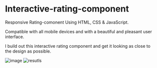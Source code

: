 
# Interactive-rating-component
Responsive Rating-comonent Using HTML, CSS & JavaScript.

Compatible with all mobile devices and with a beautiful and pleasant user interface.

I build out this interactive rating component and get it looking as close to the design as possible.






![image](https://user-images.githubusercontent.com/112485199/188671449-b8335ee8-3955-4039-be70-3173ce793ec4.png)
![resutls](https://user-images.githubusercontent.com/112485199/188681451-3074dcec-a7ef-40ed-a87f-dbd426cf61cb.png)
